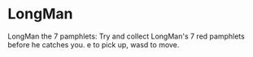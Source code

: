 # LongMan
LongMan the 7 pamphlets: Try and collect LongMan's 7 red pamphlets before he catches you. e to pick up, wasd to move.
